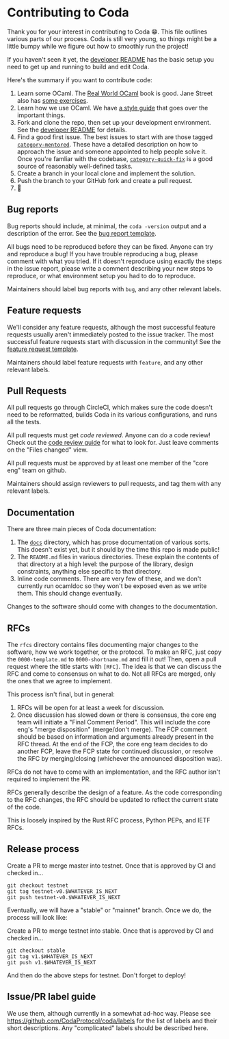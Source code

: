 # Contributing to Coda

Thank you for your interest in contributing to Coda 😁. This file outlines
various parts of our process. Coda is still very young, so things might be a
little bumpy while we figure out how to smoothly run the project!

If you haven't seen it yet, the [developer README](README-dev.md) has the
basic setup you need to get up and running to build and edit Coda.

Here's the summary if you want to contribute code:

1. Learn some OCaml. The [Real World OCaml](https://dev.realworldocaml.org/toc.html) book is good. Jane Street also has [some exercises](https://github.com/janestreet/learn-ocaml-workshop).
2. Learn how we use OCaml. We have [a style guide](https://github.com/CodaProtocol/coda/blob/master/docs/style_guide.md) that goes over the important things.
3. Fork and clone the repo, then set up your development environment. See the [developer README](README-dev.md) for details.
4. Find a good first issue. The best issues to start with are those tagged [`category-mentored`](https://github.com/CodaProtocol/coda/issues?q=is%3Aissue+is%3Aopen+sort%3Aupdated-desc+label%3Acategory-mentored). These have a detailed description on how to approach the issue and someone appointed to help people solve it. Once you're famliar with the codebase, [`category-quick-fix`](https://github.com/CodaProtocol/coda/issues?utf8=%E2%9C%93&q=is%3Aissue+is%3Aopen+sort%3Aupdated-desc++label%3Acategory-quick-fix+) is a good source of reasonably well-defined tasks.
5. Create a branch in your local clone and implement the solution.
6. Push the branch to your GitHub fork and create a pull request.
7. 🙌

## Bug reports

Bug reports should include, at minimal, the `coda -version` output and
a description of the error. See the [bug report
template](.github/ISSUE_TEMPLATES/bug_report.md).

All bugs need to be reproduced before they can be fixed. Anyone can try and
reproduce a bug! If you have trouble reproducing a bug, please comment with what
you tried. If it doesn't reproduce using exactly the steps in the issue report,
please write a comment describing your new steps to reproduce, or what environment
setup you had to do to reproduce.

Maintainers should label bug reports with `bug`, and any other relevant labels.

## Feature requests

We'll consider any feature requests, although the most successful feature
requests usually aren't immediately posted to the issue tracker. The most
successful feature requests start with discussion in the community! See the
[feature request template](.github/ISSUE_TEMPLATES/feature_request.md).

Maintainers should label feature requests with `feature`, and any other relevant
labels.

## Pull Requests

All pull requests go through CircleCI, which makes sure the code doesn't need to
be reformatted, builds Coda in its various configurations, and runs all the
tests.

All pull requests must get _code reviewed_. Anyone can do a code review! Check
out the [code review guide](docs/code_review.md) for what to look for. Just leave
comments on the "Files changed" view.

All pull requests must be approved by at least one member of the "core eng"
team on github.

Maintainers should assign reviewers to pull requests, and tag them with any
relevant labels.

## Documentation

There are three main pieces of Coda documentation:

1. The [`docs`](docs/) directory, which has prose documentation of various sorts. This
   doesn't exist yet, but it should by the time this repo is made public!
2. The `README.md` files in various directories. These explain the contents of that
   directory at a high level: the purpose of the library, design constraints, anything else
   specific to that directory.
3. Inline code comments. There are very few of these, and we don't currently run ocamldoc
   so they won't be exposed even as we write them. This should change eventually.

Changes to the software should come with changes to the documentation.

## RFCs

The `rfcs` directory contains files documenting major changes to the software,
how we work together, or the protocol. To make an RFC, just copy the
`0000-template.md` to `0000-shortname.md` and fill it out! Then, open a pull
request where the title starts with `[RFC]`. The idea is that we can discuss the
RFC and come to consensus on what to do. Not all RFCs are merged, only the ones
that we agree to implement.

This process isn't final, but in general:

1. RFCs will be open for at least a week for discussion.
2. Once discussion has slowed down or there is consensus, the core eng team
   will initiate a "Final Comment Period". This will include the core eng's
   "merge disposition" (merge/don't merge). The FCP comment should be based
   on information and arguments already present in the RFC thread. At the
   end of the FCP, the core eng team decides to do another FCP, leave the FCP
   state for continued discussion, or resolve the RFC by merging/closing
   (whichever the announced disposition was).

RFCs do not have to come with an implementation, and the RFC author isn't
required to implement the PR.

RFCs generally describe the design of a feature. As the code corresponding to
the RFC changes, the RFC should be updated to reflect the current state of the
code.

This is loosely inspired by the Rust RFC process, Python PEPs, and IETF RFCs.

## Release process

Create a PR to merge master into testnet. Once that is approved by CI and checked in...

```
git checkout testnet
git tag testnet-v0.$WHATEVER_IS_NEXT
git push testnet-v0.$WHATEVER_IS_NEXT
```

Eventually, we will have a "stable" or "mainnet" branch. Once we do, the process will look like:

Create a PR to merge testnet into stable. Once that is approved by CI and checked in...

```
git checkout stable
git tag v1.$WHATEVER_IS_NEXT
git push v1.$WHATEVER_IS_NEXT
```

And then do the above steps for testnet. Don't forget to deploy!

## Issue/PR label guide

We use them, although currently in a somewhat ad-hoc way. Please see
https://github.com/CodaProtocol/coda/labels for the list of labels and their
short descriptions. Any "complicated" labels should be described here.
